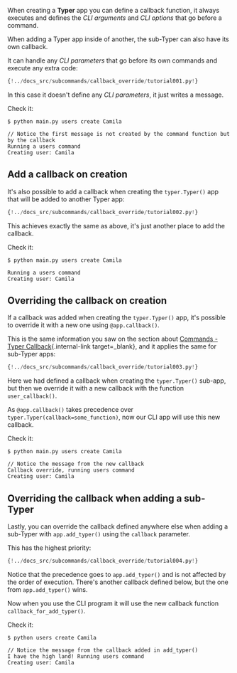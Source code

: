 When creating a **Typer** app you can define a callback function, it always executes and defines the *CLI arguments* and *CLI options* that go before a command.

When adding a Typer app inside of another, the sub-Typer can also have its own callback.

It can handle any *CLI parameters* that go before its own commands and execute any extra code:

```Python hl_lines="9 10 11"
{!../docs_src/subcommands/callback_override/tutorial001.py!}
```

In this case it doesn't define any *CLI parameters*, it just writes a message.

Check it:

<div class="termy">

```console
$ python main.py users create Camila

// Notice the first message is not created by the command function but by the callback
Running a users command
Creating user: Camila
```

</div>

## Add a callback on creation

It's also possible to add a callback when creating the `typer.Typer()` app that will be added to another Typer app:

```Python hl_lines="6 7  10"
{!../docs_src/subcommands/callback_override/tutorial002.py!}
```

This achieves exactly the same as above, it's just another place to add the callback.

Check it:

<div class="termy">

```console
$ python main.py users create Camila

Running a users command
Creating user: Camila
```

</div>

## Overriding the callback on creation

If a callback was added when creating the `typer.Typer()` app, it's possible to override it with a new one using `@app.callback()`.

This is the same information you saw on the section about [Commands - Typer Callback](../commands/callback.md){.internal-link target=_blank}, and it applies the same for sub-Typer apps:

```Python hl_lines="6 7  10  14 15 16"
{!../docs_src/subcommands/callback_override/tutorial003.py!}
```

Here we had defined a callback when creating the `typer.Typer()` sub-app, but then we override it with a new callback with the function `user_callback()`.

As `@app.callback()` takes precedence over `typer.Typer(callback=some_function)`, now our CLI app will use this new callback.

Check it:

<div class="termy">

```console
$ python main.py users create Camila

// Notice the message from the new callback
Callback override, running users command
Creating user: Camila
```

</div>

## Overriding the callback when adding a sub-Typer

Lastly, you can override the callback defined anywhere else when adding a sub-Typer with `app.add_typer()` using the `callback` parameter.

This has the highest priority:

```Python hl_lines="13 14  17"
{!../docs_src/subcommands/callback_override/tutorial004.py!}
```

Notice that the precedence goes to `app.add_typer()` and is not affected by the order of execution. There's another callback defined below, but the one from `app.add_typer()` wins.

Now when you use the CLI program it will use the new callback function `callback_for_add_typer()`.

Check it:

<div class="termy">

```console
$ python users create Camila

// Notice the message from the callback added in add_typer()
I have the high land! Running users command
Creating user: Camila
```

</div>
